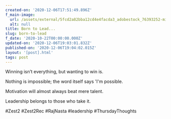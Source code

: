 ```yaml
---
created-on: '2020-12-06T17:51:49.896Z'
f_main-image:
  url: /assets/external/5fcd2a82bba12cd4e4facda3_adobestock_76393252-min.jpeg
  alt: null
title: Born to Lead...
slug: born-to-lead
f_date: '2020-10-22T00:00:00.000Z'
updated-on: '2020-12-06T19:03:01.832Z'
published-on: '2020-12-06T19:04:02.015Z'
layout: '[post].html'
tags: post
---
```


Winning isn’t everything, but wanting to win is.

Nothing is impossible; the word itself says 'I'm possible.

Motivation will almost always beat mere talent.

Leadership belongs to those who take it.

#Zest2 #Zest2Rec #RajNasta #leadership #ThursdayThoughts
